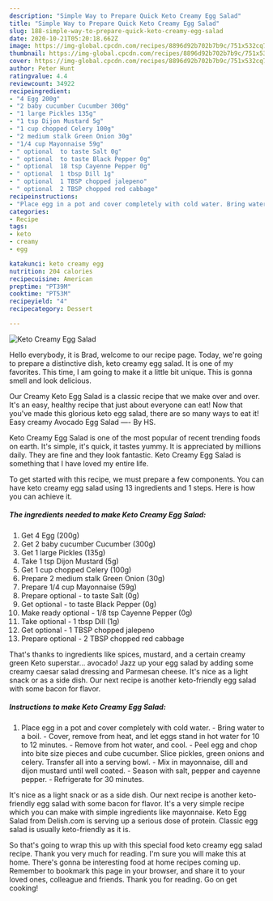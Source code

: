 ```yaml
---
description: "Simple Way to Prepare Quick Keto Creamy Egg Salad"
title: "Simple Way to Prepare Quick Keto Creamy Egg Salad"
slug: 188-simple-way-to-prepare-quick-keto-creamy-egg-salad
date: 2020-10-21T05:20:18.662Z
image: https://img-global.cpcdn.com/recipes/8896d92b702b7b9c/751x532cq70/keto-creamy-egg-salad-recipe-main-photo.jpg
thumbnail: https://img-global.cpcdn.com/recipes/8896d92b702b7b9c/751x532cq70/keto-creamy-egg-salad-recipe-main-photo.jpg
cover: https://img-global.cpcdn.com/recipes/8896d92b702b7b9c/751x532cq70/keto-creamy-egg-salad-recipe-main-photo.jpg
author: Peter Hunt
ratingvalue: 4.4
reviewcount: 34922
recipeingredient:
- "4 Egg 200g"
- "2 baby cucumber Cucumber 300g"
- "1 large Pickles 135g"
- "1 tsp Dijon Mustard 5g"
- "1 cup chopped Celery 100g"
- "2 medium stalk Green Onion 30g"
- "1/4 cup Mayonnaise 59g"
- " optional  to taste Salt 0g"
- " optional  to taste Black Pepper 0g"
- " optional  18 tsp Cayenne Pepper 0g"
- " optional  1 tbsp Dill 1g"
- " optional  1 TBSP chopped jalepeno"
- " optional  2 TBSP chopped red cabbage"
recipeinstructions:
- "Place egg in a pot and cover completely with cold water. Bring water to a boil. Cover, remove from heat, and let eggs stand in hot water for 10 to 12 minutes. Remove from hot water, and cool. Peel egg and chop into bite size pieces and cube cucumber. Slice pickles, green onions and celery. Transfer all into a serving bowl. Mix in mayonnaise, dill and dijon mustard until well coated. Season with salt, pepper and cayenne pepper. Refrigerate for 30 minutes."
categories:
- Recipe
tags:
- keto
- creamy
- egg

katakunci: keto creamy egg 
nutrition: 204 calories
recipecuisine: American
preptime: "PT39M"
cooktime: "PT53M"
recipeyield: "4"
recipecategory: Dessert

---
```



![Keto Creamy Egg Salad](https://img-global.cpcdn.com/recipes/8896d92b702b7b9c/751x532cq70/keto-creamy-egg-salad-recipe-main-photo.jpg)

Hello everybody, it is Brad, welcome to our recipe page. Today, we're going to prepare a distinctive dish, keto creamy egg salad. It is one of my favorites. This time, I am going to make it a little bit unique. This is gonna smell and look delicious.

Our Creamy Keto Egg Salad is a classic recipe that we make over and over. It&#39;s an easy, healthy recipe that just about everyone can eat! Now that you&#39;ve made this glorious keto egg salad, there are so many ways to eat it! Easy creamy Avocado Egg Salad —- By HS.

Keto Creamy Egg Salad is one of the most popular of recent trending foods on earth. It's simple, it's quick, it tastes yummy. It is appreciated by millions daily. They are fine and they look fantastic. Keto Creamy Egg Salad is something that I have loved my entire life.


To get started with this recipe, we must prepare a few components. You can have keto creamy egg salad using 13 ingredients and 1 steps. Here is how you can achieve it.

<!--inarticleads1-->

##### The ingredients needed to make Keto Creamy Egg Salad:

1. Get 4 Egg (200g)
1. Get 2 baby cucumber Cucumber (300g)
1. Get 1 large Pickles (135g)
1. Take 1 tsp Dijon Mustard (5g)
1. Get 1 cup chopped Celery (100g)
1. Prepare 2 medium stalk Green Onion (30g)
1. Prepare 1/4 cup Mayonnaise (59g)
1. Prepare  optional - to taste Salt (0g)
1. Get  optional - to taste Black Pepper (0g)
1. Make ready  optional - 1/8 tsp Cayenne Pepper (0g)
1. Take  optional - 1 tbsp Dill (1g)
1. Get  optional - 1 TBSP chopped jalepeno
1. Prepare  optional - 2 TBSP chopped red cabbage


That&#39;s thanks to ingredients like spices, mustard, and a certain creamy green Keto superstar… avocado! Jazz up your egg salad by adding some creamy caesar salad dressing and Parmesan cheese. It&#39;s nice as a light snack or as a side dish. Our next recipe is another keto-friendly egg salad with some bacon for flavor. 

<!--inarticleads2-->

##### Instructions to make Keto Creamy Egg Salad:

1. Place egg in a pot and cover completely with cold water. - Bring water to a boil. - Cover, remove from heat, and let eggs stand in hot water for 10 to 12 minutes. - Remove from hot water, and cool. - Peel egg and chop into bite size pieces and cube cucumber. Slice pickles, green onions and celery. Transfer all into a serving bowl. - Mix in mayonnaise, dill and dijon mustard until well coated. - Season with salt, pepper and cayenne pepper. - Refrigerate for 30 minutes.


It&#39;s nice as a light snack or as a side dish. Our next recipe is another keto-friendly egg salad with some bacon for flavor. It&#39;s a very simple recipe which you can make with simple ingredients like mayonnaise. Keto Egg Salad from Delish.com is serving up a serious dose of protein. Classic egg salad is usually keto-friendly as it is. 

So that's going to wrap this up with this special food keto creamy egg salad recipe. Thank you very much for reading. I'm sure you will make this at home. There's gonna be interesting food at home recipes coming up. Remember to bookmark this page in your browser, and share it to your loved ones, colleague and friends. Thank you for reading. Go on get cooking!
